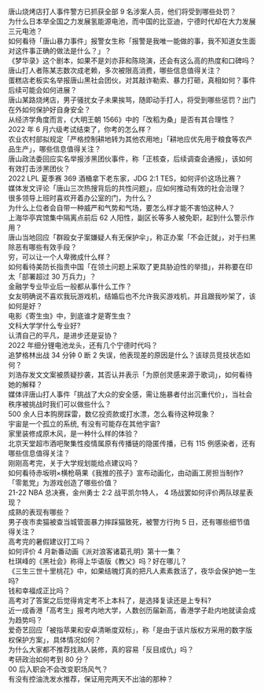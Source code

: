 唐山烧烤店打人事件警方已抓获全部 9 名涉案人员，他们将受到哪些处罚？  
为什么日本举全国之力发展氢能源电池，而中国的比亚迪，宁德时代却在大力发展三元电池？  
如何看待「唐山暴力事件」报警女生称「报警是我唯一能做的事，我不知道女生面对这件事正确的做法是什么？」？  
《梦华录》这个剧本，如果不是刘亦菲和陈晓演，还会有这么高的热度和口碑吗？  
唐山打人者陈某志数次成老赖，多次被限高消费，哪些信息值得关注？  
蛋糕店老板实名举报唐山黑社会团伙，对其敲诈勒索、暴力打砸，真相如何？事件后续可能会如何进展？  
唐山某路烧烤店，男子骚扰女子未果挨骂，随即动手打人，将受到哪些惩罚？出门在外如何保护好自身安全？  
从经济学角度而言，《大明王朝 1566》中的「改稻为桑」是否有其合理性？  
2022 年 6 月六级考试结束了，你考的怎么样？  
农业农村部拟规定「严格控制耕地转为其他农用地」「耕地应优先用于粮食等农产品生产」，哪些信息值得关注？  
唐山政法委回应实名举报涉黑团伙事件，称「正核查，后续调查会通报」，该如何有效打击涉黑团伙？  
2022 LPL 夏季赛 369 酒桶拿下老东家，JDG 2:1 TES，如何评价这场比赛？  
媒体发文评论「唐山三次热搜背后的共性问题」，应如何推动有效的社会治理？  
很多领导上班时喜欢开着办公室的门，为什么？  
为什么上位者会自带一种威严和气势和气场，要怎么样才能不害怕这种人？  
上海华亭宾馆集中隔离点前后 62 人阳性，副区长等多人被免职，起到什么警示作用？  
唐山当地回应「群殴女子案嫌疑人有无保护伞」，称正办案「不会迁就」，对于扫黑除恶有哪些有效手段？  
穷，可以让一个人卑微成什么样？  
如何看待美防长指责中国「在领土问题上采取了更具胁迫性的举措」，并称要在印太「部署超过 30 万兵力」？  
金融学专业毕业后一般都从事什么工作？  
女友明确说不喜欢我玩游戏机，结婚后也不允许我买游戏机，并且跟我吵架了，该如何是好？  
电影《寄生虫》中，到底谁才是寄生虫？  
文科大学学什么专业好?  
认清自己的平凡，是进步还是妥协？  
2022 年细分锂电池龙头，还有几个宁德时代吗？  
追梦格林出战 34 分钟 0 断 2 失误，他表现差的原因是什么？该球员竞技状态如何？  
刘浩存发文文案被质疑抄袭，其否认并表示「为原创灵感来源于歌词」，如何看待她的解释？  
媒体评唐山打人事件「挑战了大众的安全感，需让施暴者付出沉重代价」，当社会秩序被挑战时我们可以做些什么？  
500 余人日本购房踩雷，数亿投资款或打水漂，怎么看待这种现象？  
宇宙是一个孤立的系统, 有没有可能存在其他宇宙?  
家里装修成原木风，是一种什么样的体验？  
北京天堂超市酒吧聚集性疫情属原有传播链的隐匿传播，已有 115 例感染者，还有哪些信息值得关注？  
刚刚高考完，关于大学规划能给点建议吗？  
如何看待赤坂明×横枪萌果《我推的孩子》宣布动画化，由动画工房担当制作?  
「零氪党」为游戏创造了哪些价值？  
21-22 NBA 总决赛，金州勇士 2:2 战平凯尔特人， 4 场战罢如何评价两队球星表现？  
成熟的表现有哪些？  
男子夜市卖猫被查当城管面暴力摔踩猫致死，被警方行拘 5 日，还有哪些细节值得关注？  
高考完的暑假建议打工吗？  
如何评价 4 月新番动画《派对浪客诸葛孔明》第十一集？  
杜琪峰的《黑社会》称得上华语版《教父》吗？好在哪儿？  
《三生三世十里桃花》中，如果结魄灯真的把凡人素素救活了，夜华会保护她一生吗?  
钱和幸福成正比吗？  
高考对了答案之后觉得肯定考不上本科了，是选择复读还是上专科?  
近一成香港「高考生」报考内地大学，人数创历届新高，香港学子赴内地就读会成为趋势吗？  
爱奇艺回应「被指苹果和安卓清晰度双标」，称「是由于该片版权方采用的数字版权保护方案」，具体情况如何？  
为什么大家都不推荐找熟人装修，真的容易「反目成仇」吗？  
考研政治如何考到 80 分？  
00 后入职会不会改变职场风气？  
有没有控油洗发水推荐，保证用完两天不出油的那种？  
